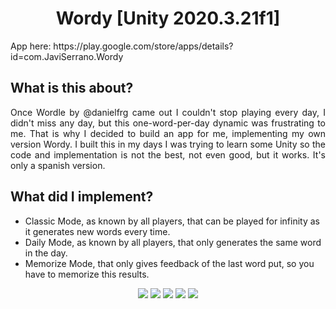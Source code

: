 <h1 align="center">Wordy [Unity 2020.3.21f1]</h1>
<p>App here: https://play.google.com/store/apps/details?id=com.JaviSerrano.Wordy</p>

<h2>What is this about?</h2>
<p align="justify">Once Wordle by @danielfrg came out I couldn't stop playing every day, I didn't miss any day, but this one-word-per-day dynamic was frustrating to me. That is why I decided to build an app for me, implementing my own version Wordy. I built this in my days I was trying to learn some Unity so the code and implementation is not the best, not even good, but it works. It's only a spanish version.</p>

<h2>What did I implement?</h2>
<ul>
  <li>Classic Mode, as known by all players, that can be played for infinity as it generates new words every time.</li>
  <li>Daily Mode, as known by all players, that only generates the same word in the day.</li>
  <li>Memorize Mode, that only gives feedback of the last word put, so you have to memorize this results.</li>
</ul>

<p align="center">
  <img src="Assets/GitImages/cabecera.png">
  <img src="Assets/GitImages/Icono.png">
  <img src="Assets/GitImages/Demo2.jpg">
  <img src="Assets/GitImages/Demo3.jpg">
  <img src="Assets/GitImages/Demo1.jpg">
</p>
